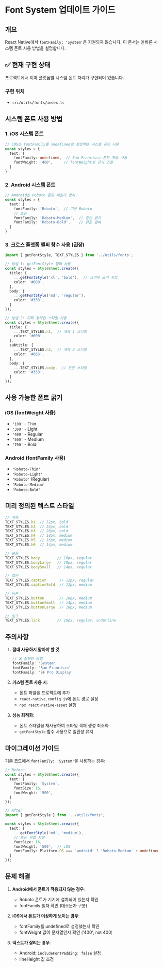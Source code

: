 # Font System 업데이트 가이드

## 개요
React Native에서 `fontFamily: 'System'`은 지원되지 않습니다. 이 문서는 올바른 시스템 폰트 사용 방법을 설명합니다.

## ✅ 현재 구현 상태
프로젝트에서 이미 플랫폼별 시스템 폰트 처리가 구현되어 있습니다.

### 구현 위치
- `src/utils/fonts/index.ts`

## 시스템 폰트 사용 방법

### 1. iOS 시스템 폰트
```typescript
// iOS는 fontFamily를 undefined로 설정하면 시스템 폰트 사용
const styles = {
  text: {
    fontFamily: undefined,  // San Francisco 폰트 자동 사용
    fontWeight: '400',     // fontWeight로 굵기 조절
  }
}
```

### 2. Android 시스템 폰트
```typescript
// Android는 Roboto 폰트 패밀리 명시
const styles = {
  text: {
    fontFamily: 'Roboto',  // 기본 Roboto
    // 또는
    fontFamily: 'Roboto-Medium',  // 중간 굵기
    fontFamily: 'Roboto-Bold',    // 굵은 글씨
  }
}
```

### 3. 크로스 플랫폼 헬퍼 함수 사용 (권장)
```typescript
import { getFontStyle, TEXT_STYLES } from '../utils/fonts';

// 방법 1: getFontStyle 헬퍼 사용
const styles = StyleSheet.create({
  title: {
    ...getFontStyle('xl', 'bold'),  // 크기와 굵기 지정
    color: '#000',
  },
  body: {
    ...getFontStyle('md', 'regular'),
    color: '#333',
  }
});

// 방법 2: 미리 정의된 스타일 사용
const styles = StyleSheet.create({
  title: {
    ...TEXT_STYLES.h1,  // 제목 1 스타일
    color: '#000',
  },
  subtitle: {
    ...TEXT_STYLES.h3,  // 제목 3 스타일
    color: '#666',
  },
  body: {
    ...TEXT_STYLES.body,  // 본문 스타일
    color: '#333',
  }
});
```

## 사용 가능한 폰트 굵기

### iOS (fontWeight 사용)
- `'100'` - Thin
- `'300'` - Light
- `'400'` - Regular
- `'500'` - Medium
- `'700'` - Bold

### Android (fontFamily 사용)
- `'Roboto-Thin'`
- `'Roboto-Light'`
- `'Roboto'` (Regular)
- `'Roboto-Medium'`
- `'Roboto-Bold'`

## 미리 정의된 텍스트 스타일

```typescript
// 제목
TEXT_STYLES.h1  // 32px, bold
TEXT_STYLES.h2  // 24px, bold
TEXT_STYLES.h3  // 20px, bold
TEXT_STYLES.h4  // 18px, medium
TEXT_STYLES.h5  // 16px, medium
TEXT_STYLES.h6  // 14px, medium

// 본문
TEXT_STYLES.body        // 16px, regular
TEXT_STYLES.bodyLarge   // 18px, regular
TEXT_STYLES.bodySmall   // 14px, regular

// 캡션
TEXT_STYLES.caption      // 12px, regular
TEXT_STYLES.captionBold  // 12px, medium

// 버튼
TEXT_STYLES.button       // 16px, medium
TEXT_STYLES.buttonSmall  // 14px, medium
TEXT_STYLES.buttonLarge  // 18px, medium

// 링크
TEXT_STYLES.link        // 16px, regular, underline
```

## 주의사항

1. **절대 사용하지 말아야 할 것**:
   ```typescript
   // ❌ 잘못된 방법
   fontFamily: 'System'
   fontFamily: 'San Francisco'
   fontFamily: 'SF Pro Display'
   ```

2. **커스텀 폰트 사용 시**:
   - 폰트 파일을 프로젝트에 추가
   - `react-native.config.js`에 폰트 경로 설정
   - `npx react-native-asset` 실행

3. **성능 최적화**:
   - 폰트 스타일을 재사용하여 스타일 객체 생성 최소화
   - `getFontStyle` 함수 사용으로 일관성 유지

## 마이그레이션 가이드

기존 코드에서 `fontFamily: 'System'`을 사용하는 경우:

```typescript
// Before
const styles = StyleSheet.create({
  text: {
    fontFamily: 'System',
    fontSize: 16,
    fontWeight: '500',
  }
});

// After
import { getFontStyle } from '../utils/fonts';

const styles = StyleSheet.create({
  text: {
    ...getFontStyle('md', 'medium'),
    // 또는 직접 지정
    fontSize: 16,
    fontWeight: '500',  // iOS
    fontFamily: Platform.OS === 'android' ? 'Roboto-Medium' : undefined,
  }
});
```

## 문제 해결

1. **Android에서 폰트가 적용되지 않는 경우**:
   - Roboto 폰트가 기기에 설치되어 있는지 확인
   - fontFamily 철자 확인 (대소문자 구분)

2. **iOS에서 폰트가 이상하게 보이는 경우**:
   - fontFamily를 undefined로 설정했는지 확인
   - fontWeight 값이 문자열인지 확인 ('400', not 400)

3. **텍스트가 잘리는 경우**:
   - Android: `includeFontPadding: false` 설정
   - lineHeight 값 조정
